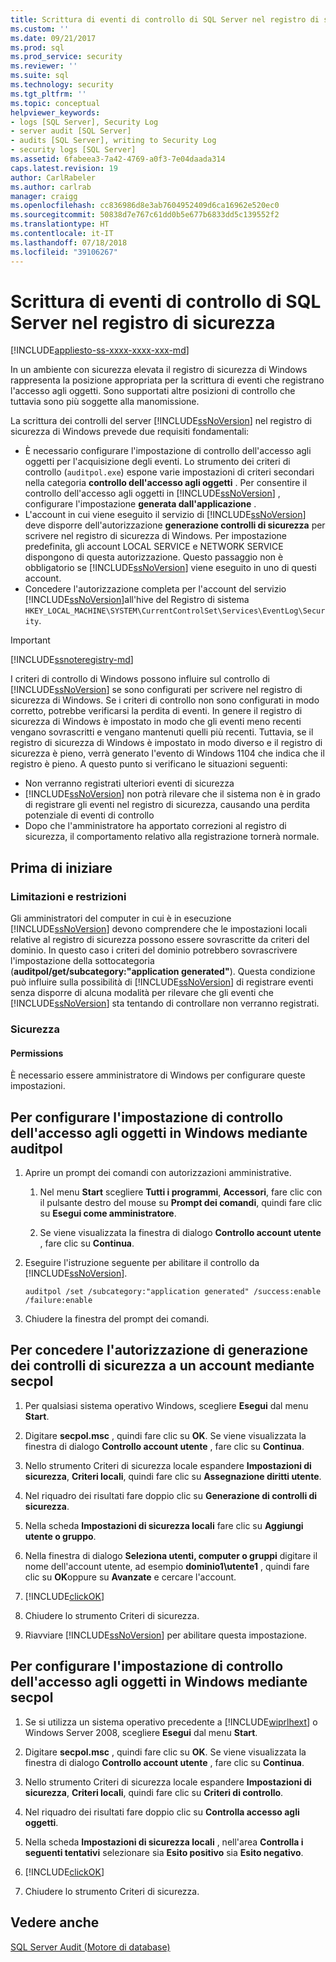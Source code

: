 ```yaml
---
title: Scrittura di eventi di controllo di SQL Server nel registro di sicurezza | Microsoft Docs
ms.custom: ''
ms.date: 09/21/2017
ms.prod: sql
ms.prod_service: security
ms.reviewer: ''
ms.suite: sql
ms.technology: security
ms.tgt_pltfrm: ''
ms.topic: conceptual
helpviewer_keywords:
- logs [SQL Server], Security Log
- server audit [SQL Server]
- audits [SQL Server], writing to Security Log
- security logs [SQL Server]
ms.assetid: 6fabeea3-7a42-4769-a0f3-7e04daada314
caps.latest.revision: 19
author: CarlRabeler
ms.author: carlrab
manager: craigg
ms.openlocfilehash: cc836986d8e3ab7604952409d6ca16962e520ec0
ms.sourcegitcommit: 50838d7e767c61dd0b5e677b6833dd5c139552f2
ms.translationtype: HT
ms.contentlocale: it-IT
ms.lasthandoff: 07/18/2018
ms.locfileid: "39106267"
---
```

# <a name="write-sql-server-audit-events-to-the-security-log"></a>Scrittura di eventi di controllo di SQL Server nel registro di sicurezza  
[!INCLUDE[appliesto-ss-xxxx-xxxx-xxx-md](../../../includes/appliesto-ss-xxxx-xxxx-xxx-md.md)]

In un ambiente con sicurezza elevata il registro di sicurezza di Windows rappresenta la posizione appropriata per la scrittura di eventi che registrano l'accesso agli oggetti. Sono supportati altre posizioni di controllo che tuttavia sono più soggette alla manomissione.  
  
 La scrittura dei controlli del server [!INCLUDE[ssNoVersion](../../../includes/ssnoversion-md.md)] nel registro di sicurezza di Windows prevede due requisiti fondamentali:  
  
-   È necessario configurare l'impostazione di controllo dell'accesso agli oggetti per l'acquisizione degli eventi. Lo strumento dei criteri di controllo (`auditpol.exe`) espone varie impostazioni di criteri secondari nella categoria **controllo dell'accesso agli oggetti** . Per consentire il controllo dell'accesso agli oggetti in [!INCLUDE[ssNoVersion](../../../includes/ssnoversion-md.md)] , configurare l'impostazione **generata dall'applicazione** .  
-   L'account in cui viene eseguito il servizio di [!INCLUDE[ssNoVersion](../../../includes/ssnoversion-md.md)] deve disporre dell'autorizzazione **generazione controlli di sicurezza** per scrivere nel registro di sicurezza di Windows. Per impostazione predefinita, gli account LOCAL SERVICE e NETWORK SERVICE dispongono di questa autorizzazione. Questo passaggio non è obbligatorio se [!INCLUDE[ssNoVersion](../../../includes/ssnoversion-md.md)] viene eseguito in uno di questi account.  
-   Concedere l'autorizzazione completa per l'account del servizio [!INCLUDE[ssNoVersion](../../../includes/ssnoversion-md.md)]all'hive del Registro di sistema `HKEY_LOCAL_MACHINE\SYSTEM\CurrentControlSet\Services\EventLog\Security`.  

  > [!IMPORTANT]  
  > [!INCLUDE[ssnoteregistry-md](../../../includes/ssnoteregistry-md.md)]   
  
I criteri di controllo di Windows possono influire sul controllo di [!INCLUDE[ssNoVersion](../../../includes/ssnoversion-md.md)] se sono configurati per scrivere nel registro di sicurezza di Windows. Se i criteri di controllo non sono configurati in modo corretto, potrebbe verificarsi la perdita di eventi. In genere il registro di sicurezza di Windows è impostato in modo che gli eventi meno recenti vengano sovrascritti e vengano mantenuti quelli più recenti. Tuttavia, se il registro di sicurezza di Windows è impostato in modo diverso e il registro di sicurezza è pieno, verrà generato l'evento di Windows 1104 che indica che il registro è pieno. A questo punto si verificano le situazioni seguenti:  
-   Non verranno registrati ulteriori eventi di sicurezza  
-   [!INCLUDE[ssNoVersion](../../../includes/ssnoversion-md.md)] non potrà rilevare che il sistema non è in grado di registrare gli eventi nel registro di sicurezza, causando una perdita potenziale di eventi di controllo  
-   Dopo che l'amministratore ha apportato correzioni al registro di sicurezza, il comportamento relativo alla registrazione tornerà normale.  
  
##  <a name="BeforeYouBegin"></a> Prima di iniziare  
  
###  <a name="Restrictions"></a> Limitazioni e restrizioni  
 Gli amministratori del computer in cui è in esecuzione [!INCLUDE[ssNoVersion](../../../includes/ssnoversion-md.md)] devono comprendere che le impostazioni locali relative al registro di sicurezza possono essere sovrascritte da criteri del dominio. In questo caso i criteri del dominio potrebbero sovrascrivere l'impostazione della sottocategoria (**auditpol/get/subcategory:"application generated"**). Questa condizione può influire sulla possibilità di [!INCLUDE[ssNoVersion](../../../includes/ssnoversion-md.md)] di registrare eventi senza disporre di alcuna modalità per rilevare che gli eventi che [!INCLUDE[ssNoVersion](../../../includes/ssnoversion-md.md)] sta tentando di controllare non verranno registrati.  
  
###  <a name="Security"></a> Sicurezza  
  
####  <a name="Permissions"></a> Permissions  
 È necessario essere amministratore di Windows per configurare queste impostazioni.  
  
##  <a name="auditpolAccess"></a> Per configurare l'impostazione di controllo dell'accesso agli oggetti in Windows mediante auditpol  
  
1.  Aprire un prompt dei comandi con autorizzazioni amministrative.  
  
    1.  Nel menu **Start** scegliere **Tutti i programmi**, **Accessori**, fare clic con il pulsante destro del mouse su **Prompt dei comandi**, quindi fare clic su **Esegui come amministratore**.  
  
    2.  Se viene visualizzata la finestra di dialogo **Controllo account utente** , fare clic su **Continua**.  
  
2.  Eseguire l'istruzione seguente per abilitare il controllo da [!INCLUDE[ssNoVersion](../../../includes/ssnoversion-md.md)].  
  
    ```  
    auditpol /set /subcategory:"application generated" /success:enable /failure:enable  
    ```  
  
3.  Chiudere la finestra del prompt dei comandi.  
  
##  <a name="secpolAccess"></a> Per concedere l'autorizzazione di generazione dei controlli di sicurezza a un account mediante secpol  
  
1.  Per qualsiasi sistema operativo Windows, scegliere **Esegui** dal menu **Start**.  
  
2.  Digitare **secpol.msc** , quindi fare clic su **OK**. Se viene visualizzata la finestra di dialogo **Controllo account utente** , fare clic su **Continua**.  
  
3.  Nello strumento Criteri di sicurezza locale espandere **Impostazioni di sicurezza**, **Criteri locali**, quindi fare clic su **Assegnazione diritti utente**.  
  
4.  Nel riquadro dei risultati fare doppio clic su **Generazione di controlli di sicurezza**.  
  
5.  Nella scheda **Impostazioni di sicurezza locali** fare clic su **Aggiungi utente o gruppo**.  
  
6.  Nella finestra di dialogo **Seleziona utenti, computer o gruppi** digitare il nome dell'account utente, ad esempio **dominio1\utente1** , quindi fare clic su **OK**oppure su **Avanzate** e cercare l'account.  
  
7.  [!INCLUDE[clickOK](../../../includes/clickok-md.md)]  
  
8.  Chiudere lo strumento Criteri di sicurezza.  
  
9. Riavviare [!INCLUDE[ssNoVersion](../../../includes/ssnoversion-md.md)] per abilitare questa impostazione.  
  
##  <a name="secpolPermission"></a> Per configurare l'impostazione di controllo dell'accesso agli oggetti in Windows mediante secpol  
  
1.  Se si utilizza un sistema operativo precedente a [!INCLUDE[wiprlhext](../../../includes/wiprlhext-md.md)] o Windows Server 2008, scegliere **Esegui** dal menu **Start**.  
  
2.  Digitare **secpol.msc** , quindi fare clic su **OK**. Se viene visualizzata la finestra di dialogo **Controllo account utente** , fare clic su **Continua**.  
  
3.  Nello strumento Criteri di sicurezza locale espandere **Impostazioni di sicurezza**, **Criteri locali**, quindi fare clic su **Criteri di controllo**.  
  
4.  Nel riquadro dei risultati fare doppio clic su **Controlla accesso agli oggetti**.  
  
5.  Nella scheda **Impostazioni di sicurezza locali** , nell'area **Controlla i seguenti tentativi** selezionare sia **Esito positivo** sia **Esito negativo**.  
  
6.  [!INCLUDE[clickOK](../../../includes/clickok-md.md)]  
  
7.  Chiudere lo strumento Criteri di sicurezza.  
  
## <a name="see-also"></a>Vedere anche  
 [SQL Server Audit &#40;Motore di database&#41;](../../../relational-databases/security/auditing/sql-server-audit-database-engine.md)  
  
  
